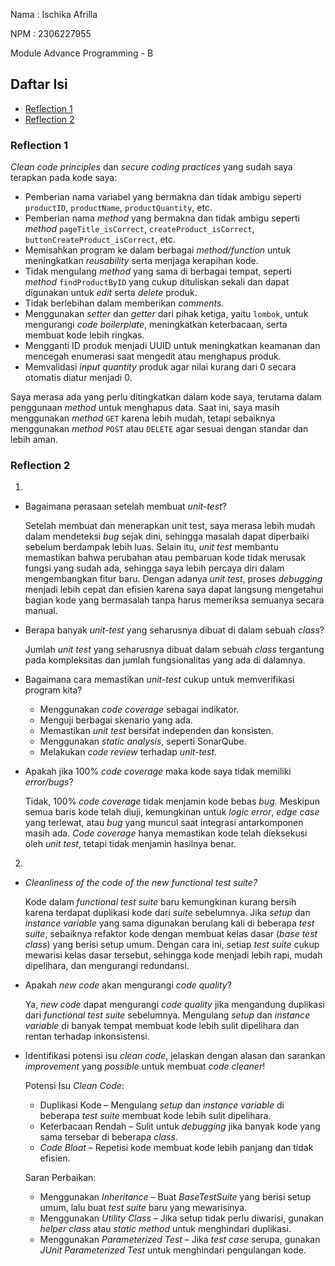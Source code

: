 Nama : Ischika Afrilla

NPM : 2306227955

Module Advance Programming - B

## Daftar Isi

- [Reflection 1](#reflection-1)
- [Reflection 2](#reflection-2)

### Reflection 1
_Clean code principles_ dan _secure coding practices_ yang sudah saya terapkan pada kode saya:
- Pemberian nama variabel yang bermakna dan tidak ambigu seperti `productID`, `productName`, `productQuantity`, etc. 
- Pemberian nama _method_ yang bermakna dan tidak ambigu seperti _method_ `pageTitle_isCorrect`, `createProduct_isCorrect`, `buttonCreateProduct_isCorrect`, etc.
- Memisahkan program ke dalam berbagai _method/function_ untuk meningkatkan _reusability_ serta menjaga kerapihan kode.
- Tidak mengulang _method_ yang sama di berbagai tempat, seperti _method_ `findProductByID` yang cukup dituliskan sekali dan dapat digunakan untuk _edit_ serta _delete_ produk.
- Tidak berlebihan dalam memberikan _comments_.
- Menggunakan _setter_ dan _getter_ dari pihak ketiga, yaitu `lombok`, untuk mengurangi _code boilerplate_, meningkatkan keterbacaan, serta membuat kode lebih ringkas.
- Mengganti ID produk menjadi UUID untuk meningkatkan keamanan dan mencegah enumerasi saat mengedit atau menghapus produk.
- Memvalidasi _input_ _quantity_ produk agar nilai kurang dari 0 secara otomatis diatur menjadi 0.

Saya merasa ada yang perlu ditingkatkan dalam kode saya, terutama dalam penggunaan _method_ untuk menghapus data. Saat ini, saya masih menggunakan _method_ `GET` karena lebih mudah, tetapi sebaiknya menggunakan _method_ `POST` atau `DELETE` agar sesuai dengan standar dan lebih aman.

### Reflection 2
1.
- Bagaimana perasaan setelah membuat _unit-test_?

  Setelah membuat dan menerapkan unit test, saya merasa lebih mudah dalam mendeteksi _bug_ sejak dini, sehingga masalah dapat diperbaiki sebelum berdampak lebih luas. Selain itu, _unit test_ membantu memastikan bahwa perubahan atau pembaruan kode tidak merusak fungsi yang sudah ada, sehingga saya lebih percaya diri dalam mengembangkan fitur baru. Dengan adanya _unit test_, proses _debugging_ menjadi lebih cepat dan efisien karena saya dapat langsung mengetahui bagian kode yang bermasalah tanpa harus memeriksa semuanya secara manual.


- Berapa banyak _unit-test_ yang seharusnya dibuat di dalam sebuah _class_?

  Jumlah _unit test_ yang seharusnya dibuat dalam sebuah _class_ tergantung pada kompleksitas dan jumlah fungsionalitas yang ada di dalamnya.


- Bagaimana cara memastikan _unit-test_ cukup untuk memverifikasi program kita?
    - Menggunakan _code coverage_ sebagai indikator.
    - Menguji berbagai skenario yang ada.
    - Memastikan _unit test_ bersifat independen dan konsisten.
    - Menggunakan _static analysis_, seperti SonarQube.
    - Melakukan _code review_ terhadap _unit-test_.


- Apakah jika 100% _code coverage_ maka kode saya tidak memiliki _error/bugs_?

  Tidak, 100% _code coverage_ tidak menjamin kode bebas _bug_. Meskipun semua baris kode telah diuji, kemungkinan untuk _logic error_, _edge case_ yang terlewat, atau _bug_ yang muncul saat integrasi antarkomponen masih ada. _Code coverage_ hanya memastikan kode telah dieksekusi oleh _unit test_, tetapi tidak menjamin hasilnya benar.

2.
- _Cleanliness of the code of the new functional test suite?_

  Kode dalam _functional test suite_ baru kemungkinan kurang bersih karena terdapat duplikasi kode dari _suite_ sebelumnya. Jika _setup_ dan _instance variable_ yang sama digunakan berulang kali di beberapa _test suite_, sebaiknya refaktor kode dengan membuat kelas dasar (_base test class_) yang berisi setup umum. Dengan cara ini, setiap _test suite_ cukup mewarisi kelas dasar tersebut, sehingga kode menjadi lebih rapi, mudah dipelihara, dan mengurangi redundansi.


- Apakah _new code_ akan mengurangi _code quality_?

  Ya, _new code_ dapat mengurangi _code quality_ jika mengandung duplikasi dari _functional test suite_ sebelumnya. Mengulang _setup_ dan _instance variable_ di banyak tempat membuat kode lebih sulit dipelihara dan rentan terhadap inkonsistensi.


- Identifikasi potensi isu _clean code_, jelaskan dengan alasan dan sarankan _improvement_ yang _possible_ untuk membuat _code cleaner_!

  Potensi Isu _Clean Code_:
    - Duplikasi Kode – Mengulang _setup_ dan _instance variable_ di beberapa _test suite_ membuat kode lebih sulit dipelihara.
    - Keterbacaan Rendah – Sulit untuk _debugging_ jika banyak kode yang sama tersebar di beberapa _class_.
    - _Code Bloat_ – Repetisi kode membuat kode lebih panjang dan tidak efisien.
  
  Saran Perbaikan:
    - Menggunakan _Inheritance_ – Buat _BaseTestSuite_ yang berisi setup umum, lalu buat _test suite_ baru yang mewarisinya.
    - Menggunakan _Utility Class_ – Jika setup tidak perlu diwarisi, gunakan _helper class_ atau _static method_ untuk menghindari duplikasi.
    - Menggunakan _Parameterized Test_ – Jika _test case_ serupa, gunakan _JUnit Parameterized Test_ untuk menghindari pengulangan kode.

